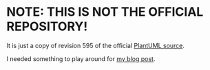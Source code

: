 # NOTE: THIS IS NOT THE OFFICIAL REPOSITORY!
It is just a copy of revision 595 of the official [PlantUML source](http://sourceforge.net/projects/plantuml/).

I needed something to play around for [my blog post](http://techblog.kontext-e.de/beginning-unittests/).

